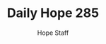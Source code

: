 ---
image: /assets/img/daily-hope-default-artwork.png
title: Daily Hope 285
number: 285
categories:
  - Daily Hope
author: Hope Staff
notes: Daily Hope 285
embed: >-
  <iframe style="border-radius:12px" src="https://open.spotify.com/embed/episode/251bU7h5OL2Ru2w5Fwxnps?utm_source=generator" width="100%" height="152" frameBorder="0" allowfullscreen="" allow="autoplay; clipboard-write; encrypted-media; fullscreen; picture-in-picture" loading="lazy"></iframe>
---